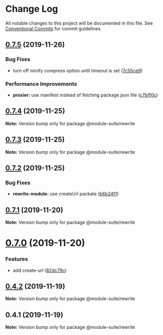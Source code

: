 # Change Log

All notable changes to this project will be documented in this file.
See [Conventional Commits](https://conventionalcommits.org) for commit guidelines.

## [0.7.5](https://github.com/zelzen/module-suite/compare/@module-suite/rewrite@0.7.4...@module-suite/rewrite@0.7.5) (2019-11-26)


### Bug Fixes

* turn off minify compress option until timeout is set ([7c55ce9](https://github.com/zelzen/module-suite/commit/7c55ce9564c60efae628d3fb0d0ed1847bb6548a))


### Performance Improvements

* **proxier:** use manifest instead of fetching package.json file ([c7b1f0c](https://github.com/zelzen/module-suite/commit/c7b1f0c54f465031c66f55389360937cda22b824))





## [0.7.4](https://github.com/zelzen/module-suite/compare/@module-suite/rewrite@0.7.3...@module-suite/rewrite@0.7.4) (2019-11-25)

**Note:** Version bump only for package @module-suite/rewrite





## [0.7.3](https://github.com/zelzen/module-suite/compare/@module-suite/rewrite@0.7.2...@module-suite/rewrite@0.7.3) (2019-11-25)

**Note:** Version bump only for package @module-suite/rewrite





## [0.7.2](https://github.com/zelzen/module-suite/compare/@module-suite/rewrite@0.7.1...@module-suite/rewrite@0.7.2) (2019-11-25)


### Bug Fixes

* **rewrite-module:** use createUrl packate ([b6b24f1](https://github.com/zelzen/module-suite/commit/b6b24f1f43411c006eba753189778f35dccafff7))





## [0.7.1](https://github.com/zelzen/module-suite/compare/@module-suite/rewrite@0.7.0...@module-suite/rewrite@0.7.1) (2019-11-20)

**Note:** Version bump only for package @module-suite/rewrite





# [0.7.0](https://github.com/zelzen/module-suite/compare/@module-suite/rewrite@0.4.2...@module-suite/rewrite@0.7.0) (2019-11-20)


### Features

* add create-url ([82dc79c](https://github.com/zelzen/module-suite/commit/82dc79cd4e1cba0173c52f2ea9bd31571be6161f))





## [0.4.2](https://github.com/zelzen/module-suite/compare/@module-suite/rewrite@0.4.1...@module-suite/rewrite@0.4.2) (2019-11-19)

**Note:** Version bump only for package @module-suite/rewrite





## 0.4.1 (2019-11-19)

**Note:** Version bump only for package @module-suite/rewrite
